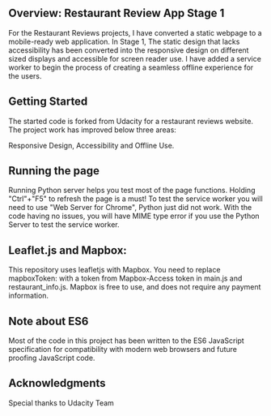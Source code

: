 ## Overview: Restaurant Review App Stage 1
For the Restaurant Reviews projects, I have converted a static webpage to a mobile-ready web application. In Stage 1, The static design that lacks accessibility has been converted into the responsive design on different sized displays and accessible for screen reader use. I have added a service worker to begin the process of creating a seamless offline experience for the users.

## Getting Started
The started code is forked from Udacity for a restaurant reviews website. The project work has improved below three areas:

Responsive Design,
Accessibility and
Offline Use.

## Running the page
Running Python server helps you test most of the page functions. Holding "Ctrl"+"F5" to refresh the page is a must! To test the service worker you will need to use "Web Server for Chrome", Python just did not work. With the code having no issues, you will have MIME type error if you use the Python Server to test the service worker.

## Leaflet.js and Mapbox:
This repository uses leafletjs with Mapbox. You need to replace mapboxToken: with a token from Mapbox-Access token in main.js and restaurant_info.js. Mapbox is free to use, and does not require any payment information.

## Note about ES6
Most of the code in this project has been written to the ES6 JavaScript specification for compatibility with modern web browsers and future proofing JavaScript code.

## Acknowledgments
Special thanks to Udacity Team
